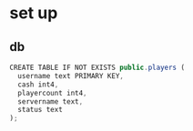 <h1>set up</h1>
<h2>db</h2>

```js
CREATE TABLE IF NOT EXISTS public.players (
  username text PRIMARY KEY,
  cash int4,
  playercount int4,
  servername text,
  status text
);
```
